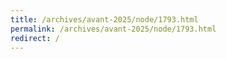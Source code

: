 ```yaml
---
title: /archives/avant-2025/node/1793.html
permalink: /archives/avant-2025/node/1793.html
redirect: /
---
```

